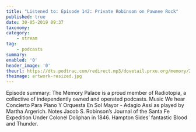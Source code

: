 ```yaml
---
title: "Listened to: Episode 142: Private Robinson on Pawnee Rock"
published: true
date: 30-05-2019 09:37
taxonomy:
category:
	- stream
tag:
	- podcasts
summary:
enabled: '0'
header_image: '0'
theurl: https://dts.podtrac.com/redirect.mp3/dovetail.prxu.org/memory/27dcf12e-049e-4391-8177-a286797e7a9e/thememorypalace.mp3
theimage: artwork-resized.jpg
--- 
```

Episode summary: The Memory Palace is a proud member of Radiotopia, a collective of independently owned and operated podcasts. Music We hear Concierto Para Piano Y Orquesta En Sol Mayor - Adagio Assi as played by Martha Argerich. Notes Jacob S. Robinson’s Journal of the Santa Fe Expedition Under Colonel Doliphan in 1846. Hampton Sides’ fantastic Blood and Thunder.
